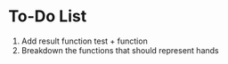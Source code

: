 # To-Do List
1. Add result function test + function
2. Breakdown the functions that should represent hands

